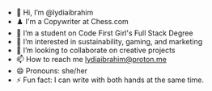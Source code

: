 - 👋 Hi, I’m @lydiaibrahim
- ♟️ I'm a Copywriter at Chess.com
- 🌱 I’m a student on Code First Girl's Full Stack Degree
- 👀 I’m interested in sustainability, gaming, and marketing
- 💞️ I’m looking to collaborate on creative projects
- 📫 How to reach me lydiaibrahim@proton.me
- 😄 Pronouns: she/her
- ⚡ Fun fact: I can write with both hands at the same time.

<!---
lydiaibrahim/lydiaibrahim is a ✨ special ✨ repository because its `README.md` (this file) appears on your GitHub profile.
You can click the Preview link to take a look at your changes.
--->
